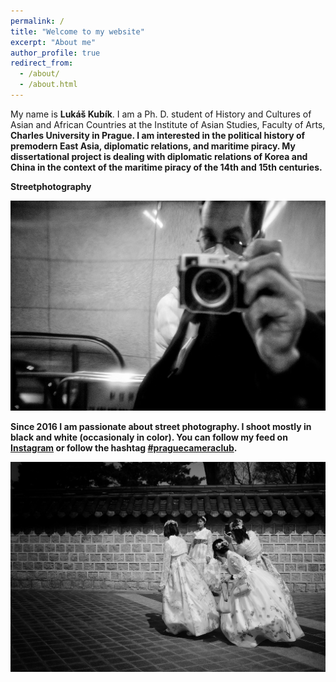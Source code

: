 ```yaml
---
permalink: /
title: "Welcome to my website"
excerpt: "About me"
author_profile: true
redirect_from: 
  - /about/
  - /about.html
---
```


My name is <b>Lukáš Kubík</b>. I am a Ph. D. student of History and Cultures of Asian and African Countries at the Institute of Asian Studies, Faculty of Arts, <b>Charles University in Prague<b>. I am interested in the political history of premodern East Asia, diplomatic relations, and maritime piracy. My dissertational project is dealing with diplomatic relations of Korea and China in the context of the maritime piracy of the 14th and 15th centuries.

<b>Streetphotography</b>

<img src="images/93081C65-9026-4A4E-805C-07D0FECCEC2D-19987-000004C810A181FB.jpeg">

Since 2016 I am passionate about street photography. I shoot mostly in black and white (occasionaly in color). You can follow my feed on [Instagram](https://www.instagram.com/sifonkubik/) or follow the hashtag [#praguecameraclub](https://www.instagram.com/explore/tags/praguecameraclub/).

<img src="images/0A57D071-9FE2-4800-993B-407E0E1BD541-6336-00000197E2BEF0F5.jpeg">

